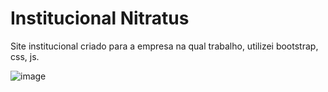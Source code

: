 # Institucional Nitratus
Site institucional criado para a empresa na qual trabalho, utilizei bootstrap, css, js.

![image](https://user-images.githubusercontent.com/63562960/175823685-4f004d28-c7ba-4067-9092-adeb831d7785.png)
